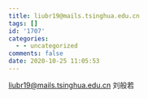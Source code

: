 ```yaml
---
title: liubr19@mails.tsinghua.edu.cn
tags: []
id: '1707'
categories:
  - - uncategorized
comments: false
date: 2020-10-25 11:05:53
---
```


liubr19@mails.tsinghua.edu.cn 刘般若